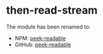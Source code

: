 # then-read-stream

The module has been renamed to:
* NPM: [peek-readable](https://github.com/Borewit/peek-readable)
* GitHub: [peek-readable](https://www.npmjs.com/package/peek-readable)
